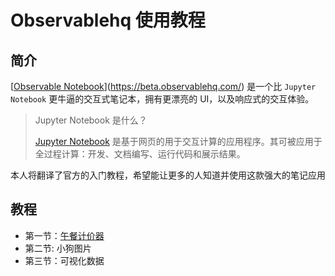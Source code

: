 # Observablehq 使用教程

## 简介

[[Observable Notebook](https://beta.observablehq.com/)](https://beta.observablehq.com/) 是一个比 `Jupyter Notebook` 更牛逼的交互式笔记本，拥有更漂亮的 UI，以及响应式的交互体验。

> Jupyter Notebook 是什么？
>
> [Jupyter Notebook](http://jupyter.org/) 是基于网页的用于交互计算的应用程序。其可被应用于全过程计算：开发、文档编写、运行代码和展示结果。

本人将翻译了官方的入门教程，希望能让更多的人知道并使用这款强大的笔记应用

## 教程

- 第一节：[午餐计价器](https://beta.observablehq.com/@weigrand/tutorial-1-lunch-calculator)
- 第二节: 小狗图片
- 第三节：可视化数据